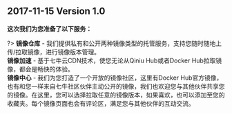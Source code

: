## 2017-11-15 Version 1.0

**这次我们为您准备了以下服务：**  

?> **镜像仓库** - 我们提供私有和公开两种镜像类型的托管服务，支持您随时随地上传/拉取镜像，进行镜像版本管理。  
   **镜像加速** - 基于七牛云CDN技术，使您无论从Qiniu Hub或者Docker Hub拉取镜像，都会是畅快的体验。   
   **镜像中心** - 我们为您打造了一个开放的镜像社区，这里有Docker Hub官方镜像，也有和您一样来自七牛社区伙伴主动公开的镜像，我们也欢迎您与其他伙伴共享您的镜像。在这里，您可以选择拉取任意的镜像版本，如果喜欢，也可以添加至您的收藏夹。每个镜像页面也会有评论区，满足您与其他伙伴的互动交流。